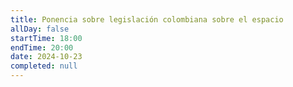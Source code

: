 ```yaml
---
title: Ponencia sobre legislación colombiana sobre el espacio
allDay: false
startTime: 18:00
endTime: 20:00
date: 2024-10-23
completed: null
---
```

